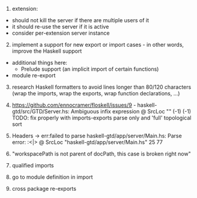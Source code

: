1. extension:
  - should not kill the server if there are multiple users of it
  - it should re-use the server if it is active
  - consider per-extension server instance
  
2. implement a support for new export or import cases - in other words, improve the Haskell support
  - additional things here:
    - Prelude support (an implicit import of certain functions)
  - module re-export

3. research Haskell formatters to avoid lines longer than 80/120 characters (wrap the imports, wrap the exports, wrap function declarations, ...)

4. https://github.com/ennocramer/floskell/issues/9 - haskell-gtd/src/GTD/Server.hs: Ambiguous infix expression @ SrcLoc "" (-1) (-1)
TODO: fix properly with imports-exports parse only and 'full' topological sort

5. Headers -> err:failed to parse haskell-gtd/app/server/Main.hs: Parse error: :<|> @ SrcLoc "haskell-gtd/app/server/Main.hs" 25 77

6. "workspacePath is not parent of docPath, this case is broken right now"

7. qualified imports

8. go to module definition in import

9. cross package re-exports